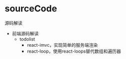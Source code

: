 # sourceCode
源码解读

- 前端源码解读
    - todolist 
        - react-imvc，实现简单的服务端渲染
        - react-loop，使用react-loops替代数组和遍历器